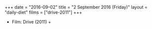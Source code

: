 +++
date = "2016-09-02"
title = "2 September 2016 (Friday)"
layout = "daily-diet"
films = ["drive-2011"]
+++


* Film: Drive (2011) +
